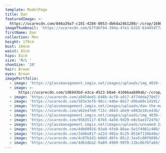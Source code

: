 ```yaml
---
template: ModelPage
title: Dan
featuredImage: >-
  https://ucarecdn.com/846a39a7-c101-4284-8053-db6da24b1280/-/crop/1600x446/0,0/-/preview/
imageThumbnail: 'https://ucarecdn.com/67fd6f94-394a-47e1-b315-63445d772588/'
firstName: Dan
collection: Men
height: 179cm
bust: 104cm
waist: 81cm
hips: 81cm
size: 'M/L '
shoeSize: '10'
hair: Brown
eyes: Brown
imagePortfolio:
  - image: 'https://glassmanagement.imgix.net/images/uploads/img_4029-1-.jpg'
  - image: >-
      https://ucarecdn.com/1d6943bd-e3ca-4523-b8a6-41666aab90ab/-/crop/745x500/417,0/-/preview/
  - image: 'https://ucarecdn.com/a8454ed1-648b-4cf8-a917-4f74dda278d7/'
  - image: 'https://ucarecdn.com/583e3ef6-96cc-44be-8b17-d9ba00c1d191/'
  - image: 'https://glassmanagement.imgix.net/images/uploads/dan-the-man.jpg'
  - image: 'https://ucarecdn.com/a62e47e0-f15c-4643-abe9-e083e10ce43b/'
  - image: 'https://glassmanagement.imgix.net/images/uploads/img_4030-1-.jpg'
  - image: 'https://ucarecdn.com/9583511f-07b5-4a50-9d29-e0c5ae3724fb/'
  - image: 'https://glassmanagement.imgix.net/images/uploads/unnamed-22.jpg'
  - image: 'https://ucarecdn.com/4db08916-93a0-4fe9-88ae-5e1f4981c480/'
  - image: 'https://ucarecdn.com/2dd6e817-a22d-402a-8c25-0516f138b49e/'
  - image: 'https://ucarecdn.com/4c07b1d1-b0dd-46fe-85c2-3ea5c80f689b/'
  - image: 'https://ucarecdn.com/4db3dba2-9a89-4989-99f8-13bc0b76fa84/'
---
```


